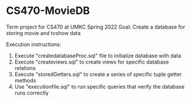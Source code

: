 # CS470-MovieDB
Term project for CS470 at UMKC Spring 2022
Goal: Create a database for storing movie and tvshow data

Execution instructions:
1. Execute "createdatabaseProc.sql" file to initialize database with data
2. Execute "createviews.sql" to create views for specific database relations
3. Execute "storedGetters.sql" to create a series of specific tuple getter methods
4. Use "executionfile.sql" to run specific queries that verify the database runs correctly
